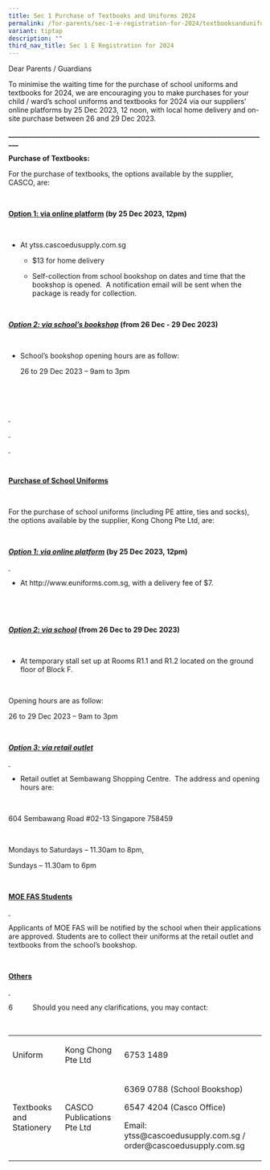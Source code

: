 ```yaml
---
title: Sec 1 Purchase of Textbooks and Uniforms 2024
permalink: /for-parents/sec-1-e-registration-for-2024/textbooksanduniforms/
variant: tiptap
description: ""
third_nav_title: Sec 1 E Registration for 2024
---
```

<p>Dear Parents / Guardians</p><p>To minimise the waiting time for the purchase of school uniforms and textbooks for 2024, we are encouraging you to make purchases for your child / ward’s school uniforms and textbooks for 2024 via our suppliers’ online platforms by 25 Dec 2023, 12 noon, with local home delivery and on-site purchase between 26 and 29 Dec 2023. </p><p></p><p><strong>______________________________________________________________________________</strong>&nbsp;&nbsp;&nbsp;&nbsp;&nbsp;&nbsp;&nbsp;&nbsp;&nbsp;</p><p><strong>Purchase of Textbooks:</strong></p><p>For the purchase of textbooks, the options available by the supplier, CASCO, are:</p><p>&nbsp;</p><p><strong><u>Option 1: via online platform</u> (by 25 Dec 2023, 12pm)</strong></p><p><strong>&nbsp;</strong></p><ul data-tight="true" class="tight"><li><p>At <a rel="noopener noreferrer nofollow" target="_blank">ytss.cascoedusupply.com.sg</a></p><ul data-tight="true" class="tight"><li><p>$13 for home delivery</p></li><li><p>Self-collection from school bookshop on dates and time that the bookshop is opened.&nbsp; A notification email will be sent when the package is ready for collection.&nbsp;</p></li></ul></li></ul><p></p><p>&nbsp;</p><p><strong><em><u>Option 2: via school’s bookshop</u></em> (from 26 Dec - 29 Dec 2023)</strong></p><p><strong>&nbsp;</strong></p><ul data-tight="true" class="tight"><li><p>School’s bookshop opening hours are as follow:</p></li></ul><p>&nbsp;&nbsp;&nbsp;&nbsp;&nbsp; 26 to 29 Dec 2023 – 9am to 3pm</p><p>&nbsp;</p><p>&nbsp;</p><p><strong><u>&nbsp;</u></strong></p><p><strong><u>&nbsp;</u></strong></p><p><strong><u>&nbsp;</u></strong></p><p><br></p><p><strong><u>Purchase of School Uniforms</u></strong></p><p>&nbsp;</p><p>For the purchase of school uniforms (including PE attire, ties and socks), the options available by the supplier, Kong Chong Pte Ltd, are:</p><p>&nbsp;</p><p><strong><em><u>Option 1: via online platform</u></em> (by 25 Dec 2023, 12pm)</strong></p><p><strong><em><u>&nbsp;</u></em></strong></p><ul data-tight="true" class="tight"><li><p>At <a rel="noopener noreferrer nofollow" target="_blank">http://www.euniforms.com.sg</a>, with a delivery fee of $7.</p></li></ul><p>&nbsp;</p><p></p><p>&nbsp;</p><p><strong><em><u>Option 2: via school</u></em> (from 26 Dec to 29 Dec 2023)</strong></p><p><strong>&nbsp;</strong></p><ul data-tight="true" class="tight"><li><p>At temporary stall set up at Rooms R1.1 and R1.2 located on the ground floor of Block F.</p></li></ul><p>&nbsp;</p><p>Opening hours are as follow:</p><p>26 to 29 Dec 2023 – 9am to 3pm</p><p>&nbsp;</p><p><strong><em><u>Option 3: via retail outlet</u></em></strong></p><p><strong><em><u>&nbsp;</u></em></strong></p><ul data-tight="true" class="tight"><li><p>Retail outlet at Sembawang Shopping Centre.&nbsp; The address and opening hours are:</p></li></ul><p>&nbsp;</p><p>604 Sembawang Road #02-13 Singapore 758459</p><p>&nbsp;</p><p>Mondays to Saturdays – 11.30am to 8pm,</p><p>Sundays – 11.30am to 6pm</p><p>&nbsp;</p><p><strong><u>MOE FAS Students</u></strong></p><p><strong><u>&nbsp;</u></strong></p><p>Applicants of MOE FAS will be notified by the school when their applications are approved. Students are to collect their uniforms at the retail outlet and textbooks from the school’s bookshop.</p><p>&nbsp;</p><p><strong><u>Others</u></strong></p><p><strong><u>&nbsp;</u></strong></p><p>6&nbsp;&nbsp;&nbsp;&nbsp;&nbsp;&nbsp;&nbsp;&nbsp;&nbsp; Should you need any clarifications, you may contact:</p><p>&nbsp;</p><table><tbody><tr><td rowspan="1" colspan="1"><p>Uniform</p></td><td rowspan="1" colspan="1"><p>Kong Chong Pte Ltd</p></td><td rowspan="1" colspan="1"><p>6753 1489</p></td></tr><tr><td rowspan="1" colspan="1"><p>Textbooks and Stationery</p></td><td rowspan="1" colspan="1"><p>CASCO Publications Pte Ltd</p></td><td rowspan="1" colspan="1"><p>6369 0788 (School Bookshop)</p><p>6547 4204 (Casco Office)</p><p>Email: <a rel="noopener noreferrer nofollow" target="_blank">ytss@cascoedusupply.com.sg</a> / <a rel="noopener noreferrer nofollow" target="_blank">order@cascoedusupply.com.sg</a></p></td></tr></tbody></table><p>&nbsp;</p><p>&nbsp;</p><p></p>
